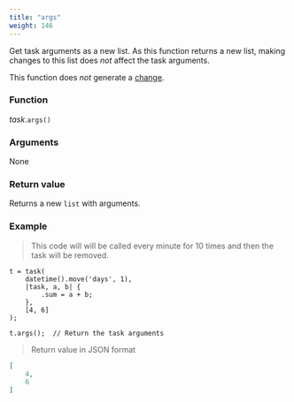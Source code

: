 ```yaml
---
title: "args"
weight: 146
---
```


Get task arguments as a new list.
As this function returns a new list, making changes to this list does *not* affect the task arguments.

This function does *not* generate a [change](../../../overview/changes).

### Function

*task*.`args()`

### Arguments

None

### Return value

Returns a new `list` with arguments.

### Example

> This code will will be called every minute for 10 times and then the task will be removed.

```thingsdb,json_response
t = task(
    datetime().move('days', 1),
    |task, a, b| {
        .sum = a + b;
    },
    [4, 6]
);

t.args();  // Return the task arguments
```

> Return value in JSON format

```json
[
    4,
    6
]
```